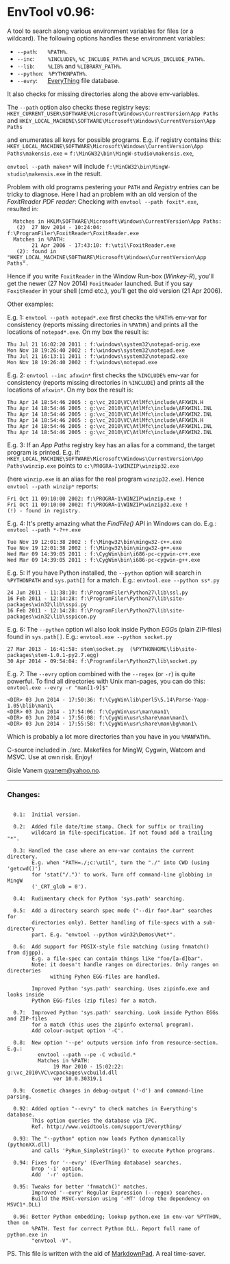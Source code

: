 EnvTool v0.96:
==============

A tool to search along various environment variables for files (or a wildcard). The following options handles these environment variables:

* `--path`:   &nbsp;&nbsp;&nbsp;&nbsp;             `%PATH%`.
* `--inc`:    &nbsp;&nbsp;&nbsp;&nbsp;&nbsp;&nbsp; `%INCLUDE%`, `%C_INCLUDE_PATH%` and `%CPLUS_INCLUDE_PATH%`.
* `--lib`:    &nbsp;&nbsp;&nbsp;&nbsp;&nbsp;&nbsp; `%LIB%` and `%LIBRARY_PATH%`. 
* `--python`: &nbsp;                               `%PYTHONPATH%`.
* `--evry`:   &nbsp;&nbsp;&nbsp;&nbsp;             [EveryThing](http://www.voidtools.com/support/everything/) file database.

It also checks for missing directories along the above env-variables.

The `--path` option also checks these registry keys:
  `HKEY_CURRENT_USER\SOFTWARE\Microsoft\Windows\CurrentVersion\App Paths` and
  `HKEY_LOCAL_MACHINE\SOFTWARE\Microsoft\Windows\CurrentVersion\App Paths`

and enumerates all keys for possible programs. E.g. if registry contains this:
  `HKEY_LOCAL_MACHINE\SOFTWARE\Microsoft\Windows\CurrentVersion\App Paths\makensis.exe` =
   `f:\MinGW32\bin\MingW-studio\makensis.exe`,

`envtool --path maken*` will include `f:\MinGW32\bin\MingW-studio\makensis.exe`
in the result.

Problem with old programs pestering your `PATH` and *Registry* entries can be tricky
to diagnose. Here I had an problem with an old version of the *FoxitReader PDF reader*:
Checking with `envtool --path foxit*.exe`, resulted in:
```
  Matches in HKLM\SOFTWARE\Microsoft\Windows\CurrentVersion\App Paths:
   (2)  27 Nov 2014 - 10:24:04: f:\ProgramFiler\FoxitReader\FoxitReader.exe
  Matches in %PATH:
        21 Apr 2006 - 17:43:10: f:\util\FoxitReader.exe
   (2): found in "HKEY_LOCAL_MACHINE\SOFTWARE\Microsoft\Windows\CurrentVersion\App Paths".
```

Hence if you write `FoxitReader` in the Window Run-box (*Winkey-R*), you'll get the
newer (27 Nov 2014) `FoxitReader` launched. But if you say `FoxitReader` in your shell
(cmd etc.), you'll get the old version (21 Apr 2006).

Other examples:

E.g. 1: `envtool --path notepad*.exe` first checks the `%PATH%` env-var
 for consistency (reports missing directories in `%PATH%`) and prints
 all the locations of `notepad*.exe`. On my box the result is:
```
Thu Jul 21 16:02:20 2011 : f:\windows\system32\notepad-orig.exe
Mon Nov 18 19:26:40 2002 : f:\windows\system32\notepad.exe
Thu Jul 21 16:13:11 2011 : f:\windows\system32\notepad2.exe
Mon Nov 18 19:26:40 2002 : f:\windows\notepad.exe
```

E.g. 2: `envtool --inc afxwin*` first checks the `%INCLUDE%` env-var
for consistency (reports missing directories in `%INCLUDE`) and prints
all the locations of `afxwin*`. On my box the result is:
```
Thu Apr 14 18:54:46 2005 : g:\vc_2010\VC\AtlMfc\include\AFXWIN.H
Thu Apr 14 18:54:46 2005 : g:\vc_2010\VC\AtlMfc\include\AFXWIN1.INL
Thu Apr 14 18:54:46 2005 : g:\vc_2010\VC\AtlMfc\include\AFXWIN2.INL
Thu Apr 14 18:54:46 2005 : g:\vc_2010\VC\AtlMfc\include\AFXWIN.H
Thu Apr 14 18:54:46 2005 : g:\vc_2010\VC\AtlMfc\include\AFXWIN1.INL
Thu Apr 14 18:54:46 2005 : g:\vc_2010\VC\AtlMfc\include\AFXWIN2.INL
```

E.g. 3: If an *App Paths* registry key has an alias for a command, the target
program is printed. E.g. if:
`HKEY_LOCAL_MACHINE\SOFTWARE\Microsoft\Windows\CurrentVersion\App Paths\winzip.exe`
points to `c:\PROGRA~1\WINZIP\winzip32.exe`

(here `winzip.exe` is an alias for the real program `winzip32.exe`). Hence
`envtool --path winzip*` reports:
```
Fri Oct 11 09:10:00 2002: f:\PROGRA~1\WINZIP\winzip.exe !
Fri Oct 11 09:10:00 2002: f:\PROGRA~1\WINZIP\winzip32.exe !
(!) - found in registry.
```

E.g. 4: It's pretty amazing what the *FindFile()* API in Windows can do. E.g.:
`envtool --path *-?++.exe`
```
Tue Nov 19 12:01:38 2002 : f:\Mingw32\bin\mingw32-c++.exe
Tue Nov 19 12:01:38 2002 : f:\Mingw32\bin\mingw32-g++.exe
Wed Mar 09 14:39:05 2011 : f:\CygWin\bin\i686-pc-cygwin-c++.exe
Wed Mar 09 14:39:05 2011 : f:\CygWin\bin\i686-pc-cygwin-g++.exe
```

E.g. 5: If you have Python installed, the `--python` option will search in
`%PYTHONPATH` and `sys.path[]` for a match. E.g.:
`envtool.exe --python ss*.py`
```
24 Jun 2011 - 11:38:10: f:\ProgramFiler\Python27\lib\ssl.py
16 Feb 2011 - 12:14:28: f:\ProgramFiler\Python27\lib\site-packages\win32\lib\sspi.py
16 Feb 2011 - 12:14:28: f:\ProgramFiler\Python27\lib\site-packages\win32\lib\sspicon.py
```

E.g. 6: The `--python` option wil also look inside Python *EGG*s (plain ZIP-files) found
in `sys.path[]`. E.g.:
`envtool.exe --python socket.py`
```
27 Mar 2013 - 16:41:58: stem\socket.py  (%PYTHONHOME\lib\site-packages\stem-1.0.1-py2.7.egg)
30 Apr 2014 - 09:54:04: f:\Programfiler\Python27\lib\socket.py
```

E.g. 7: The `--evry` option combined with the `--regex` (or `-r`) is quite powerful. To find
all directories with Unix man-pages, you can do this:
`envtool.exe --evry -r "man[1-9]$"`
```
<DIR> 03 Jun 2014 - 17:50:36: f:\CygWin\lib\perl5\5.14\Parse-Yapp-1.05\blib\man1\
<DIR> 03 Jun 2014 - 17:54:06: f:\CygWin\usr\man\man1\
<DIR> 03 Jun 2014 - 17:56:08: f:\CygWin\usr\share\man\man1\
<DIR> 03 Jun 2014 - 17:55:58: f:\CygWin\usr\share\man\bg\man1\
```

Which is probably a lot more directories than you have in you `%MANPATH%`.


C-source included in ./src. Makefiles for MingW, Cygwin, Watcom and MSVC. Use at own
risk. Enjoy!

  Gisle Vanem <gvanem@yahoo.no>.

---------------------------------------------------------------

### Changes:
```

  0.1:  Initial version.

  0.2:  Added file date/time stamp. Check for suffix or trailing
        wildcard in file-specification. If not found add a trailing "*".

  0.3: Handled the case where an env-var contains the current directory.
        E.g. when "PATH=./;c:\util", turn the "./" into CWD (using 'getcwd()')
        for 'stat("/.")' to work. Turn off command-line globbing in MingW
        ('_CRT_glob = 0').

  0.4:  Rudimentary check for Python 'sys.path' searching.

  0.5:  Add a directory search spec mode ("--dir foo*.bar" searches for
        directories only). Better handling of file-specs with a sub-directory
        part. E.g. "envtool --python win32\Demos\Net*".

  0.6:  Add support for POSIX-style file matching (using fnmatch() from djgpp).
        E.g. a file-spec can contain things like "foo/[a-d]bar".
        Note: it doesn't handle ranges on directories. Only ranges on directories
              withing Pyhon EGG-files are handled.

        Improved Python 'sys.path' searching. Uses zipinfo.exe and looks inside
        Python EGG-files (zip files) for a match.

  0.7:  Improved Python 'sys.path' searching. Look inside Python EGGs and ZIP-files
        for a match (this uses the zipinfo external program).
        Add colour-output option '-C'.

  0.8:  New option '--pe' outputs version info from resource-section. E.g.:
          envtool --path --pe -C vcbuild.*
          Matches in %PATH:
               19 Mar 2010 - 15:02:22: g:\vc_2010\VC\vcpackages\vcbuild.dll
               ver 10.0.30319.1

  0.9:  Cosmetic changes in debug-output ('-d') and command-line parsing.

  0.92: Added option "--evry" to check matches in Everything's database.
        This option queries the database via IPC.
        Ref. http://www.voidtools.com/support/everything/

  0.93: The "--python" option now loads Python dynamically (pythonXX.dll)
        and calls 'PyRun_SimpleString()' to execute Python programs.

  0.94: Fixes for '--evry' (EverThing database) searches.
        Drop '-i' option.
        Add  '-r' option.

  0.95: Tweaks for better 'fnmatch()' matches.
        Improved '--evry' Regular Expression (--regex) searches.
        Build the MSVC-version using '-MT' (drop the dependency on MSVC1*.DLL)

  0.96: Better Python embedding; lookup python.exe in env-var %PYTHON, then on
        %PATH. Test for correct Python DLL. Report full name of python.exe in
        "envtool -V".

```

PS. This file is written with the aid of [MarkdownPad](http://www.markdownpad.com/).
A real time-saver. 